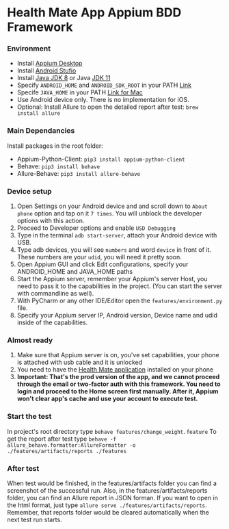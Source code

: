 # Health Mate App Appium BDD Framework

### Environment
- Install [Appium Desktop](https://github.com/appium/appium-desktop)
- Install [Android Stufio](https://developer.android.com/)
- Install [Java JDK 8](https://www.oracle.com/java/technologies/javase/javase8-archive-downloads.html) or Java [JDK 11](https://www.oracle.com/java/technologies/javase/jdk11-archive-downloads.html)
- Specify `ANDROID_HOME` and `ANDROID_SDK_ROOT` in your PATH [Link](https://developer.android.com/studio/command-line/variables)
- Specife `JAVA_HOME` in your PATH [Link for Mac](https://stackoverflow.com/questions/15826202/where-is-java-installed-on-mac-os-x)
- Use Android device only. There is no implementation for iOS.
- Optional: Install Allure to open the detailed report after test: `brew install allure`

### Main Dependancies
Install packages in the root folder:
- Appium-Python-Client: `pip3 install appium-python-client`
- Behave: `pip3 install behave`
- Allure-Behave: `pip3 install allure-behave`

### Device setup
1. Open Settings on your Android device and and scroll down to `About phone` option and tap on it `7 times`. You will unblock the developer options with this action.
2. Proceed to Developer options and enable `USD Debugging`
3. Type in the terminal `adb start-server`, attach your Android device with USB.
4. Type adb devices, you will see `numbers` and word `device` in front of it. These numbers are your `udid`, you will need it pretty soon.
5. Open Appium GUI  and click Edit configurations, specify your ANDROID_HOME and JAVA_HOME paths
6. Start the Appium server, remember your Appium's server Host, you need to pass it to the capabilities in the project. (You can start the server with commandline as well).
7. With PyCharm or any other IDE/Editor open the `features/environment.py` file.
8. Specify your Appium server IP, Android version, Device name and udid inside of the capabilities.

### Almost ready
1. Make sure that Appium server is on, you've set capabilities, your phone is attached with usb cable and it is unlocked
2. You need to have the [Health Mate application](https://play.google.com/store/apps/details?id=com.withings.wiscale2&hl=en&gl=US) installed on your phone
3. **Important: That's the prod version of the app, and we cannot proceed through the email or two-factor auth with this framework. You need to login and proceed to the Home screen first manually. After it, Appium won't clear app's cache and use your account to execute test.**

### Start the test
In project's root directory type `behave features/change_weight.feature`
To get the report after test type `behave -f allure_behave.formatter:AllureFormatter -o ./features/artifacts/reports ./features`

### After test
When test would be finished, in the features/artifacts folder you can find a screenshot of the successful run.
Also, in the features/artifacts/reports folder, you can find an Allure report in JSON forman.
If you want to open in the html format, just type `allure serve ./features/artifacts/reports`.
Remember, that reports folder would be cleared automatically when the next test run starts.
 



